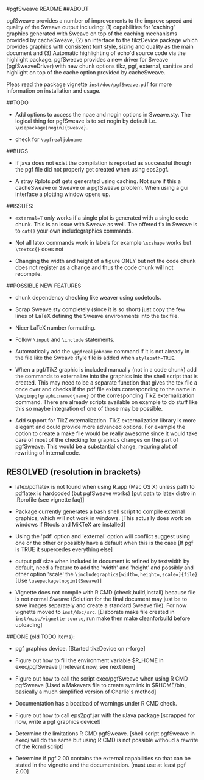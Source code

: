 #pgfSweave README
##ABOUT

pgfSweave provides a number of improvements to the improve 
speed and quality of the Sweave output including: (1) capabilities for 
'caching' graphics generated with Sweave on top of the caching 
mechanisms provided by cacheSweave, (2) an interface to the tikzDevice 
package which provides graphics with consistent font style, sizing 
and quality as the main document and (3) Automatic highlighting of 
echo'd source code via the highlight package. pgfSweave provides a new 
driver for Sweave (pgfSweaveDriver) with new chunk options tikz, pgf, 
external, sanitize and highlight on top of the cache option provided by 
cacheSweave.

Pleas read the package vignette `inst/doc/pgfSweave.pdf` for more information 
on installation and usage.  


##TODO
 
* Add options to access the noae and nogin options in Sweave.sty.  The 
  logical thing for pgfSweave is to set nogin by default i.e. 
  `\usepackage[nogin]{Sweave}`.

* check for `\pgfrealjobname`


##BUGS
* If java does not exist the compilation is reported as successful though 
  the pgf file did not properly get created when using eps2pgf. 
 
* A stray Rplots.pdf gets generated using caching. Not sure if this a 
  cacheSweave or Sweave or a pgfSweave problem.  When using a gui 
  interface a plotting window opens up.


##ISSUES:

* `external=T` only works if a single plot is generated with a single code 
  chunk.  This is an issue with Sweave as well. The offered fix in Sweave 
  is to `cat()` your own includegraphics commands.
 
* Not all latex commands work in labels for example `\scshape` works but 
  `\textsc{}` does not
 
* Changing the width and height of a figure ONLY but not the code chunk 
  does not register as a change and thus the code chunk will not 
  recompile.


##POSSIBLE NEW FEATURES

* chunk dependency checking like weaver using codetools. 

* Scrap Sweave.sty completely (since it is so short) just copy the few 
  lines of LaTeX defining the Sweave environments into the tex file. 
 
* Nicer LaTeX number formatting.

* Follow `\input` and `\include` statements. 

* Automatically add the `\pgfrealjobname` command if it is not already in 
  the file like the Sweave style file is added when `stylepath=TRUE`.
 
* When a pgf/TikZ graphic is included manually (not in a code chunk) add 
  the commands to externalize into the graphics into the shell script that 
  is created. This may need to be a separate function that gives the tex 
  file a once over and checks if the pdf file exists corresponding to the 
  name in `\beginpgfgraphicnamed{name}` or the corresponding TikZ 
  externalization command. There are already scripts available on example 
  to do stuff like this so maybe integration of one of those may be 
  possible. 
 
* Add support for TikZ externalization.  TikZ externalization library is
  more elegant and could provide more advanced options.  For example the 
  option to create a make file would be really awesome since it would take 
  care of most of the checking for graphics changes on the part of 
  pgfSweave.  This would be a substantial change, requring alot of 
  rewriting of internal code. 


## RESOLVED (resolution in brackets)
* latex/pdflatex is not found when using R.app (Mac OS X) unless path to 
  pdflatex is hardcoded (but pgfSweave <file> works)
  [put path to latex distro in .Rprofile (see vignette faq)]
 
* Package currently generates a bash shell script to compile external 
  graphics, which will not work in windows.
  [This actually does work on windows if Rtools and MiKTeX are installed]
 
* Using the 'pdf' option and 'external' option will conflict suggest using 
  one or the other or possibly have a default when this is the case
  [If pgf is TRUE it supercedes everything else]
 
* output pdf size when included in document is refined by textwidth by 
  default, need a feature to add the 'width' and 'height' and possibly and 
  other option 'scale' the `\includegraphics[width=,height=,scale=]{file}`
  [Use `\usepackage[nogin]{Sweave}`]
 
* Vignette does not compile with R CMD {check,build,install} because file 
  is not normal Sweave (Solution for the final document may just be to 
  save images separately and create a standard Sweave file). For now 
  vignette moved to `inst/doc/src`.
  [Elaborate make file created in `inst/misc/vignette-source`, run make then 
  make cleanforbuild before uploading]


##DONE (old TODO items):

* pgf graphics device.
  [Started tikzDevice on r-forge]

* Figure out how to fill the environment variable $R_HOME in 
  exec/pgfSweave
  [Irrelevant now, see next item]

* Figure out how to call the script exec/pgfSweave when using R CMD 
  pgfSweave
  [Used a Makevars file to create symlink in $RHOME/bin, basically 
  a much simplified version of Charlie's method]
 
* Documentation has a boatload of warnings under R CMD check.

* Figure out how to call eps2pgf.jar with the rJava package 
  [scrapped for now, write a pgf graphics device!]
 
* Determine the limitations R CMD pgfSweave.
  [shell script pgfSweave in exec/ will do the same but using R CMD is not 
  possible withoud a rewrite of the Rcmd script]
 
* Determine if pgf 2.00 contains the external capabilities so that can be 
  stated in the vignette and the documentation.
  [must use at least pgf 2.00]
